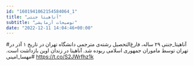```yaml
---
id: "1601941062154584064_1"
title: "آناهیتا جنتی"
subtitle: "توضیحات آزمایشی"
date: "2022-12-11 14:04:46+00:00"
---
```

#آناهیتا_جنتی ۲۹ ساله، فارغ‌التحصیل رشته‌ی مترجمی دانشگاه تهران در تاریخ ۱ آذر در تهران توسط ماموران جمهوری اسلامی ربوده شد. آناهیتا در زندان اوین بازداشت است.
#مهسا_امینی https://t.co/S2JWrfhz1k
